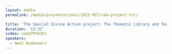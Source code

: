 ```yaml
---
layout: media
permalink: /media/presentations//2015-MIT/sda-project-trc/

title: 'The Special Divine Action project: The Thematic Library and Tools'
duration: '13:32'
video: xoUaTPV43Fs
speakers:
  - Neal Audenaert
---
```

